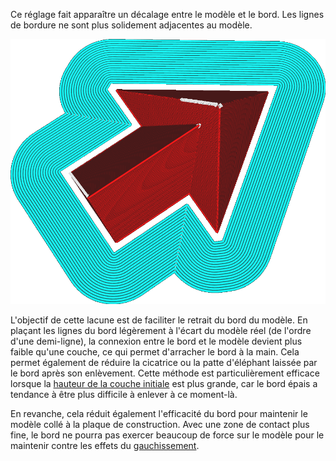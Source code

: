 Ce réglage fait apparaître un décalage entre le modèle et le bord. Les lignes de bordure ne sont plus solidement adjacentes au modèle.

![Le bord garde une certaine distance par rapport au modèle](../../../articles/images/brim_gap.png)

L'objectif de cette lacune est de faciliter le retrait du bord du modèle. En plaçant les lignes du bord légèrement à l'écart du modèle réel (de l'ordre d'une demi-ligne), la connexion entre le bord et le modèle devient plus faible qu'une couche, ce qui permet d'arracher le bord à la main. Cela permet également de réduire la cicatrice ou la patte d'éléphant laissée par le bord après son enlèvement. Cette méthode est particulièrement efficace lorsque la [hauteur de la couche initiale](../resolution/layer_height_0.md) est plus grande, car le bord épais a tendance à être plus difficile à enlever à ce moment-là.

En revanche, cela réduit également l'efficacité du bord pour maintenir le modèle collé à la plaque de construction. Avec une zone de contact plus fine, le bord ne pourra pas exercer beaucoup de force sur le modèle pour le maintenir contre les effets du [gauchissement](../troubleshooting/warping.md).
